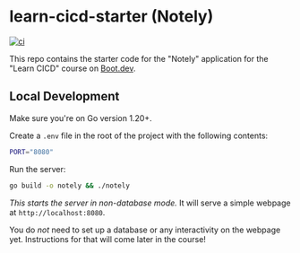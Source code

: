 # learn-cicd-starter (Notely)

[![ci](https://github.com/RobertCGouge/learn-cicd-starter/actions/workflows/ci.yml/badge.svg)](https://github.com/RobertCGouge/learn-cicd-starter/actions/workflows/ci.yml)

This repo contains the starter code for the "Notely" application for the "Learn CICD" course on [Boot.dev](https://boot.dev).

## Local Development

Make sure you're on Go version 1.20+.

Create a `.env` file in the root of the project with the following contents:

```bash
PORT="8080"
```

Run the server:

```bash
go build -o notely && ./notely
```

*This starts the server in non-database mode.* It will serve a simple webpage at `http://localhost:8080`.

You do *not* need to set up a database or any interactivity on the webpage yet. Instructions for that will come later in the course!
